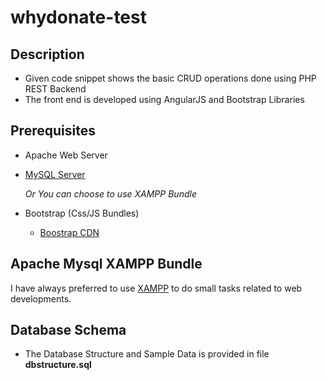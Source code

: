 # whydonate-test

## Description
- Given code snippet shows the basic CRUD operations done using PHP REST Backend
- The front end is developed using AngularJS and Bootstrap Libraries

## Prerequisites
- Apache Web Server
- [MySQL Server](https://www.mysql.com/downloads/)

  _Or You can choose to use XAMPP Bundle_
- Bootstrap (Css/JS Bundles)
  - [Boostrap CDN](https://www.bootstrapcdn.com/)


## Apache Mysql XAMPP Bundle
  I have always preferred to use [XAMPP](https://www.apachefriends.org/download.html) to do small tasks related to web developments. 

## Database Schema
-  The Database Structure and Sample Data is provided in file __dbstructure.sql__
